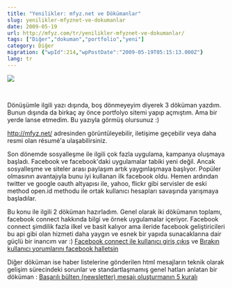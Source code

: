 ```yaml
---
title: "Yenilikler: mfyz.net ve Dökümanlar"
slug: yenilikler-mfyznet-ve-dokumanlar
date: 2009-05-19
url: http://mfyz.com/tr/yenilikler-mfyznet-ve-dokumanlar/
tags: ["Diğer","dokuman","portfolio","yeni"]
category: Diğer
migration: {"wpId":214,"wpPostDate":"2009-05-19T05:15:13.000Z"}
lang: tr
---
```


![](/images/archive/tr/2009/05/portfolyo_fbconnect.jpg)

 

Dönüşümle ilgili yazı dışında, boş dönmeyeyim diyerek 3 döküman yazdım. Bunun dışında da birkaç ay önce portfolyo sitemi yapıp açmıştım. Ama bir yerde lanse etmedim. Bu yazıyla görmüş olursunuz :)

http://mfyz.net/ adresinden görüntüleyebilir, iletişime geçebilir veya daha resmi olan résumé'a ulaşabilirsiniz.

Son dönemde sosyalleşme ile ilgili çok fazla uygulama, kampanya oluşmaya başladı. Facebook ve facebook'daki uygulamalar tabiki yeni değil. Ancak sosyalleşme ve siteler arası paylaşım artık yaygınlaşmaya başlıyor. Popüler olmasının avantajıyla bunu iyi kullanan ilk facebook oldu. Hemen ardından twitter ve google oauth altyapısı ile, yahoo, flickr gibi servisler de eski method open.id methodu ile ortak kullanıcı hesapları savaşında yarışmaya başladılar.

Bu konu ile ilgili 2 döküman hazırladım. Genel olarak iki dökümanın toplamı, facebook connect hakkında bilgi ve örnek uygulamalar içeriyor. Facebook connect şimdilik fazla ilkel ve basit kalıyor ama ileride facebook geliştiricileri bu api gibi olan hizmeti daha yaygın ve esnek bir yapıda sunacaklarına dair güçlü bir inancım var :) [Facebook connect ile kullanıcı giriş çıkış](/facebook-connect-ile-kullanici-giris-cikis/) ve [Bırakın kullanıcı yorumlarını facebook halletsin](/birakin-kullanici-yorumlarini-facebook-halletsin/)

Diğer döküman ise haber listelerine gönderilen html mesajların teknik olarak gelişim sürecindeki sorunlar ve standartlaşmamış genel hatları anlatan bir döküman : [Başarılı bülten (newsletter) mesajı oluşturmanın 5 kuralı](/basarili-bulten-newsletter-mesaji-olusturmanin-5-kurali/)